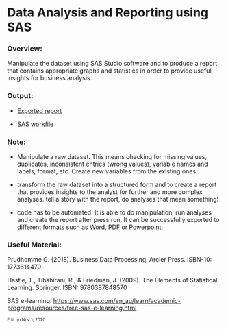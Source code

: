 # Data Analysis and Reporting using SAS

### Overview:
Manipulate the dataset using SAS Studio software and to produce a report
that contains appropriate graphs and statistics in order to provide useful insights for business
analysis.
### Output:
- [Exported report](https://github.com/wenyingw/Data-Analysis-and-Report-by-SAS/blob/main/EPL%20Report-results.pdf)

- [SAS workfile](https://github.com/wenyingw/Data-Analysis-and-Report-by-SAS/blob/main/EPL%20Report.sas)



### Note:
- Manipulate a raw dataset. This means checking for missing values, duplicates, inconsistent entries (wrong values), variable names and labels, format, etc. Create new variables from the existing ones.

- transform the raw dataset into a structured form and to create a report that provides insights to the analyst for further and more complex analyses. tell a story with the report, do analyses that mean something!

- code has to be automated. It is able to do manipulation, run analyses and create the report after press run. It can be successfully exported to different formats such as Word, PDF or Powerpoint.


### Useful Material:
Prudhomme G. (2018). Business Data Processing. Arcler Press. ISBN-10: 1773614479

Hastie, T., Tibshirani, R., & Friedman, J. (2009). The Elements of Statistical Learning. Springer. ISBN:
9780387848570

SAS e-learning: https://www.sas.com/en_au/learn/academic-programs/resources/free-sas-e-learning.html



<sub><sup>Edit on Nov 1, 2020</sup></sub>